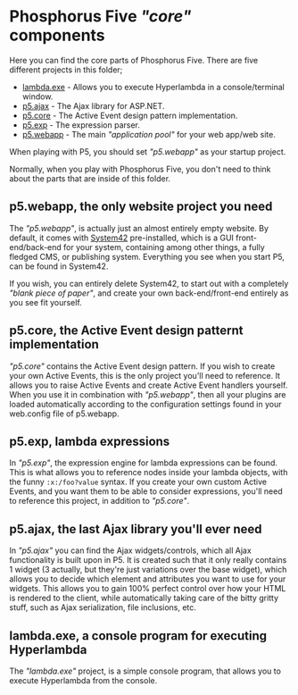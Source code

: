 Phosphorus Five _"core"_ components
===============

Here you can find the core parts of Phosphorus Five. There are five different projects in this folder;

* [lambda.exe](/core/lambda.exe/) - Allows you to execute Hyperlambda in a console/terminal window.
* [p5.ajax](/core/p5.ajax/) - The Ajax library for ASP.NET.
* [p5.core](/core/p5.core/) - The Active Event design pattern implementation.
* [p5.exp](/core/p5.exp/) - The expression parser.
* [p5.webapp](/core/p5.webapp/) - The main _"application pool"_ for your web app/web site.

When playing with P5, you should set _"p5.webapp"_ as your startup project.

Normally, when you play with Phosphorus Five, you don't need to think about the parts that are inside of this folder.

## p5.webapp, the only website project you need

The _"p5.webapp"_, is actually just an almost entirely empty website. By default, it comes with [System42](/core/p5.webapp/system42/) 
pre-installed, which is a GUI front-end/back-end for your system, containing among other things, a fully fledged CMS, or publishing 
system. Everything you see when you start P5, can be found in System42.

If you wish, you can entirely delete System42, to start out with a completely _"blank piece of paper"_, and create your own back-end/front-end
entirely as you see fit yourself.

## p5.core, the Active Event design patternt implementation

_"p5.core"_ contains the Active Event design pattern. If you wish to create your own Active Events, this is the only project you'll need to
reference. It allows you to raise Active Events and create Active Event handlers yourself. When you use it in combination with _"p5.webapp"_,
then all your plugins are loaded automatically according to the configuration settings found in your web.config file of p5.webapp.

## p5.exp, lambda expressions

In _"p5.exp"_, the expression engine for lambda expressions can be found. This is what allows you to reference nodes inside your lambda objects,
with the funny `:x:/foo?value` syntax. If you create your own custom Active Events, and you want them to be able to consider expressions, you'll
need to reference this project, in addition to _"p5.core"_.

## p5.ajax, the last Ajax library you'll ever need

In _"p5.ajax"_ you can find the Ajax widgets/controls, which all Ajax functionality is built upon in P5. It is created such that it only
really contains 1 widget (3 actually, but they're just variations over the base widget), which allows you to decide which element and attributes
you want to use for your widgets. This allows you to gain 100% perfect control over how your HTML is rendered to the client, while automatically
taking care of the bitty gritty stuff, such as Ajax serialization, file inclusions, etc.

## lambda.exe, a console program for executing Hyperlambda

The _"lambda.exe"_ project, is a simple console program, that allows you to execute Hyperlambda from the console.
